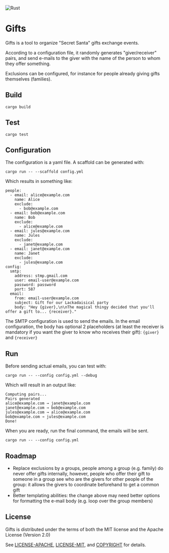 ![Rust](https://github.com/guewen/gifts/workflows/Rust/badge.svg?branch=master)

# Gifts

Gifts is a tool to organize "Secret Santa" gifts exchange events.

According to a configuration file, it randomly generates "giver/receiver" pairs,
and send e-mails to the giver with the name of the person to whom they offer
something.

Exclusions can be configured, for instance for people already giving gifts
themselves (families).

## Build

```
cargo build
```

## Test

```
cargo test
```

## Configuration

The configuration is a yaml file. A scaffold can be generated with:

```
cargo run -- --scaffold config.yml
```

Which results in something like:

```
people:
  - email: alice@example.com
    name: Alice
    exclude:
      - bob@example.com
  - email: bob@example.com
    name: Bob
    exclude:
      - alice@example.com
  - email: jules@example.com
    name: Jules
    exclude:
      - janet@example.com
  - email: janet@example.com
    name: Janet
    exclude:
      - jules@example.com
config:
  smtp:
    address: stmp.gmail.com
    user: email-user@example.com
    password: password
    port: 587
  email:
    from: email-user@example.com
    subject: Gift for our Lackadaisical party
    body: "Hey {giver},\n\nThe magical thingy decided that you'll offer a gift to... {receiver}."

```

The SMTP configuration is used to send the emails.
In the email configuration, the body has optional 2 placeholders (at least the
receiver is mandatory if you want the giver to know who receives their gift):
``{giver}`` and ``{receiver}``

## Run

Before sending actual emails, you can test with:

```
cargo run -- --config config.yml --debug
```

Which will result in an output like:

```
Computing pairs...
Pairs generated
alice@example.com → janet@example.com
janet@example.com → bob@example.com
jules@example.com → alice@example.com
bob@example.com → jules@example.com
Done!
```

When you are ready, run the final command, the emails will be sent.

```
cargo run -- --config config.yml
```

## Roadmap

* Replace exclusions by a groups, people among a group (e.g. family) do never offer gifts internally,
  however, people who offer their gift to someone in a group see who are the givers for other people
  of the group: it allows the givers to coordinate beforehand to get a common gift
* Better templating abilities: the change above may need better options for
  formatting the e-mail body (e.g. loop over the group members)

## License

Gifts is distributed under the terms of both the MIT license
and the Apache License (Version 2.0)

See [LICENSE-APACHE](LICENSE-APACHE), [LICENSE-MIT](LICENSE-MIT), and
[COPYRIGHT](COPYRIGHT) for details.
